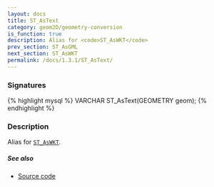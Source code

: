 ```yaml
---
layout: docs
title: ST_AsText
category: geom2D/geometry-conversion
is_function: true
description: Alias for <code>ST_AsWKT</code>
prev_section: ST_AsGML
next_section: ST_AsWKT
permalink: /docs/1.3.1/ST_AsText/
---
```


### Signatures

{% highlight mysql %}
VARCHAR ST_AsText(GEOMETRY geom);
{% endhighlight %}

### Description

Alias for [`ST_AsWKT`](../ST_AsWKT).

##### See also

* <a href="https://github.com/orbisgis/h2gis/blob/master/h2gis-functions/src/main/java/org/h2gis/functions/spatial/convert/ST_AsText.java" target="_blank">Source code</a>
